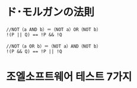 # ド･モルガンの法則
```
//NOT（a AND b）＝（NOT a）OR（NOT b）
!(P || Q) == !P && !Q 
```

```
//NOT（a OR b）＝（NOT a）AND（NOT b）
!(P && Q) == !P || !Q
```

# 조엘소프트웨어 테스트 7가지